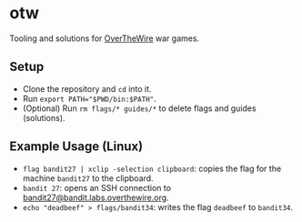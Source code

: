 otw
===

Tooling and solutions for [OverTheWire](https://overthewire.org) war games.

## Setup

* Clone the repository and `cd` into it.
* Run `export PATH="$PWD/bin:$PATH"`.
* (Optional) Run `rm flags/* guides/*` to delete flags and guides (solutions).

## Example Usage (Linux)

* `flag bandit27 | xclip -selection clipboard`: copies the flag for the machine
  `bandit27` to the clipboard.
* `bandit 27`: opens an SSH connection to bandit27@bandit.labs.overthewire.org.
* `echo "deadbeef" > flags/bandit34`: writes the flag `deadbeef` to `bandit34`.
